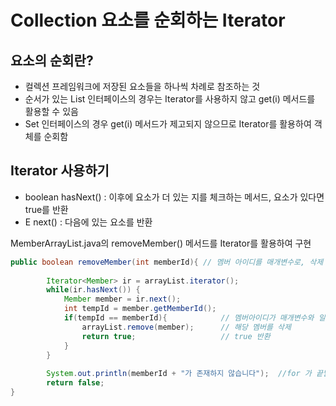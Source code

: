 # Collection 요소를 순회하는 Iterator
## 요소의 순회란?
- 컬렉션 프레임워크에 저장된 요소들을 하나씩 차례로 참조하는 것
- 순서가 있는 List 인터페이스의 경우는 Iterator를 사용하지 않고 get(i) 메서드를 활용할 수 있음
- Set 인터페이스의 경우 get(i) 메서드가 제고되지 않으므로 Iterator를 활용하여 객체를 순회함

## Iterator 사용하기
- boolean hasNext() : 이후에 요소가 더 있는 지를 체크하는 메서드, 요소가 있다면 true를 반환
- E next() : 다음에 있는 요소를 반환

MemberArrayList.java의 removeMember() 메서드를 Iterator를 활용하여 구현
```java
public boolean removeMember(int memberId){ // 멤버 아이디를 매개변수로, 삭제 여부를 반환
	
		Iterator<Member> ir = arrayList.iterator();
		while(ir.hasNext()) {
			Member member = ir.next();
			int tempId = member.getMemberId();
			if(tempId == memberId){            // 멤버아이디가 매개변수와 일치하면 
				arrayList.remove(member);      // 해당 멤버를 삭제
				return true;                   // true 반환
			}
		}
		
		System.out.println(memberId + "가 존재하지 않습니다");  //for 가 끝날때 까지 return 이 안된경우
		return false;
}
```